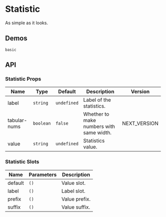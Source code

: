 # Statistic

As simple as it looks.

## Demos

```demo
basic
```

## API

### Statistic Props

| Name | Type | Default | Description | Version |
| --- | --- | --- | --- | --- |
| label | `string` | `undefined` | Label of the statistics. |  |
| tabular-nums | `boolean` | `false` | Whether to make numbers with same width. | NEXT_VERSION |
| value | `string` | `undefined` | Statistics value. |  |

### Statistic Slots

| Name    | Parameters | Description   |
| ------- | ---------- | ------------- |
| default | `()`       | Value slot.   |
| label   | `()`       | Label slot.   |
| prefix  | `()`       | Value prefix. |
| suffix  | `()`       | Value suffix. |
